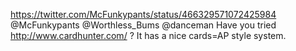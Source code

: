 https://twitter.com/McFunkypants/status/466329571072425984 @McFunkypants @Worthless_Bums @danceman Have you tried http://www.cardhunter.com/ ? It has a nice cards=AP style system.
